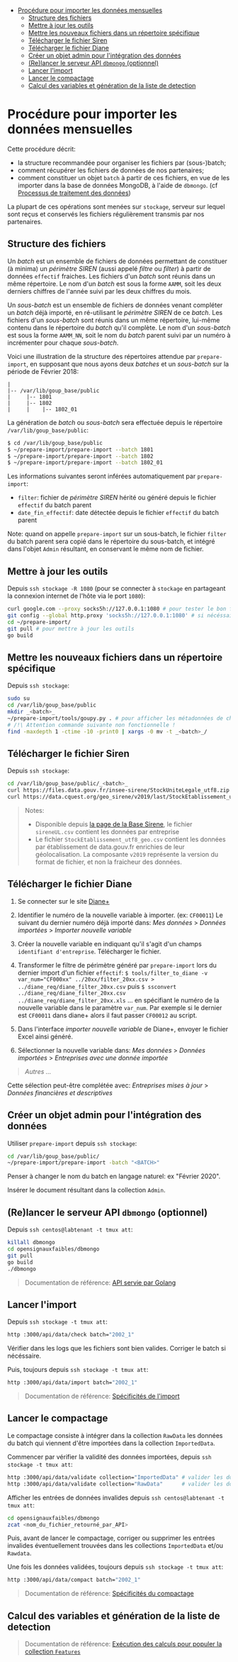 <!-- START doctoc generated TOC please keep comment here to allow auto update -->
<!-- DON'T EDIT THIS SECTION, INSTEAD RE-RUN doctoc TO UPDATE -->

- [Procédure pour importer les données mensuelles](#proc%C3%A9dure-pour-importer-les-donn%C3%A9es-mensuelles)
  - [Structure des fichiers](#structure-des-fichiers)
  - [Mettre à jour les outils](#mettre-%C3%A0-jour-les-outils)
  - [Mettre les nouveaux fichiers dans un répertoire spécifique](#mettre-les-nouveaux-fichiers-dans-un-r%C3%A9pertoire-sp%C3%A9cifique)
  - [Télécharger le fichier Siren](#t%C3%A9l%C3%A9charger-le-fichier-siren)
  - [Télécharger le fichier Diane](#t%C3%A9l%C3%A9charger-le-fichier-diane)
  - [Créer un objet admin pour l'intégration des données](#cr%C3%A9er-un-objet-admin-pour-lint%C3%A9gration-des-donn%C3%A9es)
  - [(Re)lancer le serveur API `dbmongo` (optionnel)](#relancer-le-serveur-api-dbmongo-optionnel)
  - [Lancer l'import](#lancer-limport)
  - [Lancer le compactage](#lancer-le-compactage)
  - [Calcul des variables et génération de la liste de detection](#calcul-des-variables-et-g%C3%A9n%C3%A9ration-de-la-liste-de-detection)

<!-- END doctoc generated TOC please keep comment here to allow auto update -->

<!-- importé depuis https://github.com/signaux-faibles/prepare-import/blob/master/tools/procedure_import.md -->

# Procédure pour importer les données mensuelles

Cette procédure décrit:

- la structure recommandée pour organiser les fichiers par (sous-)batch;
- comment récupérer les fichiers de données de nos partenaires;
- comment constituer un objet `batch` à partir de ces fichiers, en vue de les importer dans la base de données MongoDB, à l'aide de `dbmongo`. (cf [Processus de traitement des données](processus-traitement-donnees.md))

La plupart de ces opérations sont menées sur `stockage`, serveur sur lequel sont reçus et conservés les fichiers régulièrement transmis par nos partenaires.

## Structure des fichiers

Un _batch_ est un ensemble de fichiers de données permettant de constituer (à minima) un _périmètre SIREN_ (aussi appelé _filtre_ ou _filter_) à partir de données `effectif` fraiches. Les fichiers d'un _batch_ sont réunis dans un même répertoire. Le nom d'un _batch_ est sous la forme `AAMM`, soit les deux derniers chiffres de l'année suivi par les deux chiffres du mois.

Un _sous-batch_ est un ensemble de fichiers de données venant compléter un _batch_ déjà importé, en ré-utilisant le _périmètre SIREN_ de ce _batch_. Les fichiers d'un _sous-batch_ sont réunis dans un même répertoire, lui-même contenu dans le répertoire du _batch_ qu'il complète. Le nom d'un _sous-batch_ est sous la forme `AAMM_NN`, soit le nom du _batch_ parent suivi par un numéro à incrémenter pour chaque _sous-batch_.

Voici une illustration de la structure des répertoires attendue par `prepare-import`, en supposant que nous ayons deux _batches_ et un _sous-batch_ sur la période de Février 2018:

```
|
|-- /var/lib/goup_base/public
|     |-- 1801
|     |-- 1802
|     |    |-- 1802_01
```

La génération de _batch_ ou _sous-batch_ sera effectuée depuis le répertoire `/var/lib/goup_base/public`:

```sh
$ cd /var/lib/goup_base/public
$ ~/prepare-import/prepare-import --batch 1801
$ ~/prepare-import/prepare-import --batch 1802
$ ~/prepare-import/prepare-import --batch 1802_01
```

Les informations suivantes seront inférées automatiquement par `prepare-import`:

- `filter`: fichier de _périmètre SIREN_ hérité ou généré depuis le fichier `effectif` du batch parent
- `date_fin_effectif`: date détectée depuis le fichier `effectif` du batch parent

Note: quand on appelle `prepare-import` sur un sous-batch, le fichier `filter` du batch parent sera copié dans le répertoire du sous-batch, et intégré dans l'objet `Admin` résultant, en conservant le même nom de fichier.

## Mettre à jour les outils

Depuis `ssh stockage -R 1080` (pour se connecter à `stockage` en partageant la connexion internet de l'hôte via le port `1080`):

```sh
curl google.com --proxy socks5h://127.0.0.1:1080 # pour tester le bon fonctionnement du proxy http
git config --global http.proxy 'socks5h://127.0.0.1:1080' # si nécéssaire: pour que git utilise le proxy
cd ~/prepare-import/
git pull # pour mettre à jour les outils
go build
```

## Mettre les nouveaux fichiers dans un répertoire spécifique

Depuis `ssh stockage`:

```sh
sudo su
cd /var/lib/goup_base/public
mkdir _<batch>_
~/prepare-import/tools/goupy.py . # pour afficher les métadonnées de chaque fichier de données
# /!\ Attention commande suivante non fonctionnelle !
find -maxdepth 1 -ctime -10 -print0 | xargs -0 mv -t _<batch>_/
```

## Télécharger le fichier Siren

Depuis `ssh stockage`:

```sh
cd /var/lib/goup_base/public/_<batch>_
curl https://files.data.gouv.fr/insee-sirene/StockUniteLegale_utf8.zip | zcat > sireneUL.csv
curl https://data.cquest.org/geo_sirene/v2019/last/StockEtablissement_utf8_geo.csv.gz | zcat > StockEtablissement_utf8_geo.csv
```

> Notes:
>
> - Disponible depuis [la page de la Base Sirene](https://www.data.gouv.fr/fr/datasets/base-sirene-des-entreprises-et-de-leurs-etablissements-siren-siret/), le fichier `sireneUL.csv` contient les données par entreprise
> - Le fichier `StockEtablissement_utf8_geo.csv` contient les données par établissement de data.gouv.fr enrichies de leur géolocalisation. La composante `v2019` représente la version du format de fichier, et non la fraicheur des données.

## Télécharger le fichier Diane

1. Se connecter sur le site [Diane+](https://diane.bvdinfo.com)

2. Identifier le numéro de la nouvelle variable à importer. (ex: `CF00011`)
   Le suivant du dernier numéro déjà importé dans:
   _Mes données_ > _Données importées_ > _Importer nouvelle variable_

3. Créer la nouvelle variable en indiquant qu'il s'agit d'un champs `identifiant d'entreprise`. Télécharger le fichier.

4. Transformer le filtre de périmètre généré par `prepare-import` lors du dernier import d'un fichier `effectif`:
   `$ tools/filter_to_diane -v var_num="CF000xx" ../20xx/filter_20xx.csv > ../diane_req/diane_filter_20xx.csv`
   puis `$ ssconvert ../diane_req/diane_filter_20xx.csv ../diane_req/diane_filter_20xx.xls`
   ... en spécifiant le numéro de la nouvelle variable dans le paramètre `var_num`.
   Par exemple si le dernier est `CF00011` dans diane+ alors il faut passer `CF00012` au script.

5. Dans l'interface _importer nouvelle variable_ de Diane+, envoyer le fichier Excel ainsi généré.

6. Sélectionner la nouvelle variable dans:
   _Mes données_ > _Données importées_ > _Entreprises avec une donnée importée_

> _Autres ..._

Cette sélection peut-être complétée avec:
_Entreprises mises à jour_ > _Données financières et descriptives_

## Créer un objet admin pour l'intégration des données

Utiliser `prepare-import` depuis `ssh stockage`:

```sh
cd /var/lib/goup_base/public/
~/prepare-import/prepare-import -batch "<BATCH>"
```

Penser à changer le nom du batch en langage naturel: ex "Février 2020".

Insérer le document résultant dans la collection `Admin`.

## (Re)lancer le serveur API `dbmongo` (optionnel)

Depuis `ssh centos@labtenant -t tmux att`:

```sh
killall dbmongo
cd opensignauxfaibles/dbmongo
git pull
go build
./dbmongo
```

> Documentation de référence: [API servie par Golang](processus-traitement-donnees.md#lapi-servie-par-golang)

## Lancer l'import

Depuis `ssh stockage -t tmux att`:

```sh
http :3000/api/data/check batch="2002_1"
```

Vérifier dans les logs que les fichiers sont bien valides. Corriger le batch si nécéssaire.

Puis, toujours depuis `ssh stockage -t tmux att`:

```sh
http :3000/api/data/import batch="2002_1"
```

> Documentation de référence: [Spécificités de l'import](processus-traitement-donnees.md#sp%C3%A9cificit%C3%A9s-de-limport)

## Lancer le compactage

Le compactage consiste à intégrer dans la collection `RawData` les données du batch qui viennent d'être importées dans la collection `ImportedData`.

Commencer par vérifier la validité des données importées, depuis `ssh stockage -t tmux att`:

```sh
http :3000/api/data/validate collection="ImportedData" # valider les données importées
http :3000/api/data/validate collection="RawData"      # valider les données déjà en bdd (recommandé)
```

Afficher les entrées de données invalides depuis `ssh centos@labtenant -t tmux att`:

```sh
cd opensignauxfaibles/dbmongo
zcat <nom_du_fichier_retourné_par_API>
```

Puis, avant de lancer le compactage, corriger ou supprimer les entrées invalides éventuellement trouvées dans les collections `ImportedData` et/ou `Rawdata`.

Une fois les données validées, toujours depuis `ssh stockage -t tmux att`:

```sh
http :3000/api/data/compact batch="2002_1"
```

> Documentation de référence: [Spécificités du compactage](processus-traitement-donnees.md#sp%C3%A9cificit%C3%A9s-du-compactage)

## Calcul des variables et génération de la liste de detection

> Documentation de référence: [Exécution des calculs pour populer la collection `Features`](prise-en-main.md#5-ex%C3%A9cution-des-calculs-pour-populer-la-collection-features)
